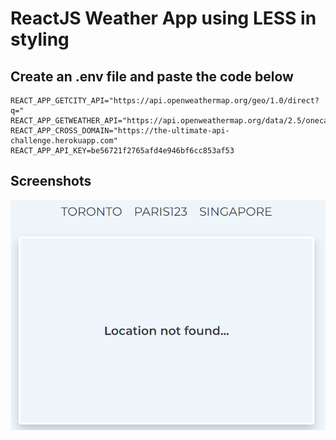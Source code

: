 # ReactJS Weather App using LESS in styling

## Create an .env file and paste the code below

```
REACT_APP_GETCITY_API="https://api.openweathermap.org/geo/1.0/direct?q="
REACT_APP_GETWEATHER_API="https://api.openweathermap.org/data/2.5/onecall?"
REACT_APP_CROSS_DOMAIN="https://the-ultimate-api-challenge.herokuapp.com"
REACT_APP_API_KEY=be56721f2765afd4e946bf6cc853af53
```

## Screenshots

![Error](src/assets/error.png)
